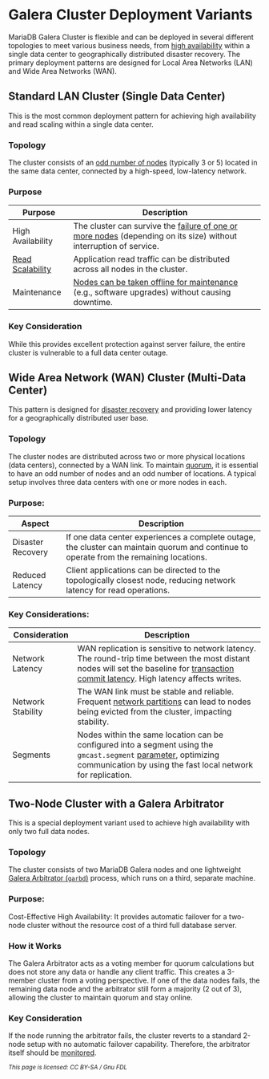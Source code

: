 # Galera Cluster Deployment Variants

MariaDB Galera Cluster is flexible and can be deployed in several different topologies to meet various business needs, from [high availability](../high-availability/understanding-quorum-monitoring-and-recovery.md) within a single data center to geographically distributed disaster recovery. The primary deployment patterns are designed for Local Area Networks (LAN) and Wide Area Networks (WAN).

## Standard LAN Cluster (Single Data Center)

This is the most common deployment pattern for achieving high availability and read scaling within a single data center.

### Topology

The cluster consists of an [odd number of nodes](../high-availability/understanding-quorum-monitoring-and-recovery.md#quorum-calculation) (typically 3 or 5) located in the same data center, connected by a high-speed, low-latency network.

### Purpose

| Purpose                                                                                                                              | Description                                                                                                                                                                                                             |
| ------------------------------------------------------------------------------------------------------------------------------------ | ----------------------------------------------------------------------------------------------------------------------------------------------------------------------------------------------------------------------- |
| High Availability                                                                                                                    | The cluster can survive the [failure of one or more nodes](../high-availability/recovering-a-primary-component.md#recovering-a-single-failed-node) (depending on its size) without interruption of service.             |
| [Read Scalability](../high-availability/load-balancing/load-balancing-in-mariadb-galera-cluster.md#read-write-splitting-recommended) | Application read traffic can be distributed across all nodes in the cluster.                                                                                                                                            |
| Maintenance                                                                                                                          | [Nodes can be taken offline for maintenance ](../high-availability/state-snapshot-transfers-ssts-in-galera-cluster/introduction-to-state-snapshot-transfers-ssts.md)(e.g., software upgrades) without causing downtime. |

### Key Consideration

While this provides excellent protection against server failure, the entire cluster is vulnerable to a full data center outage.

## Wide Area Network (WAN) Cluster (Multi-Data Center)

This pattern is designed for [disaster recovery](../high-availability/using-mariadb-replication-with-mariadb-galera-cluster/overview-of-hybrid-replication.md#common-use-cases) and providing lower latency for a geographically distributed user base.

### Topology

The cluster nodes are distributed across two or more physical locations (data centers), connected by a WAN link. To maintain [quorum](../high-availability/understanding-quorum-monitoring-and-recovery.md), it is essential to have an odd number of nodes and an odd number of locations. A typical setup involves three data centers with one or more nodes in each.

### Purpose:

| Aspect            | Description                                                                                                                             |
| ----------------- | --------------------------------------------------------------------------------------------------------------------------------------- |
| Disaster Recovery | If one data center experiences a complete outage, the cluster can maintain quorum and continue to operate from the remaining locations. |
| Reduced Latency   | Client applications can be directed to the topologically closest node, reducing network latency for read operations.                    |

### Key Considerations:

| Consideration     | Description                                                                                                                                                                                                                                                                               |
| ----------------- | ----------------------------------------------------------------------------------------------------------------------------------------------------------------------------------------------------------------------------------------------------------------------------------------- |
| Network Latency   | WAN replication is sensitive to network latency. The round-trip time between the most distant nodes will set the baseline for [transaction commit latency](../galera-management/performance-tuning/flow-control-in-galera-cluster.md#flow-control-sequence). High latency affects writes. |
| Network Stability | The WAN link must be stable and reliable. Frequent [network partitions](../high-availability/understanding-quorum-monitoring-and-recovery.md#understanding-and-recovering-from-a-split-brain) can lead to nodes being evicted from the cluster, impacting stability.                      |
| Segments          | Nodes within the same location can be configured into a segment using the `gmcast.segment` [parameter](../galera-management/configuration/configuring-mariadb-galera-cluster.md#network-ports), optimizing communication by using the fast local network for replication.                 |

## Two-Node Cluster with a Galera Arbitrator

This is a special deployment variant used to achieve high availability with only two full data nodes.

### Topology

The cluster consists of two MariaDB Galera nodes and one lightweight [Galera Arbitrator (`garbd`)](../high-availability/understanding-quorum-monitoring-and-recovery.md#the-galera-arbitrator-garbd) process, which runs on a third, separate machine.

### Purpose:

Cost-Effective High Availability: It provides automatic failover for a two-node cluster without the resource cost of a third full database server.

### How it Works

The Galera Arbitrator acts as a voting member for quorum calculations but does not store any data or handle any client traffic. This creates a 3-member cluster from a voting perspective. If one of the data nodes fails, the remaining data node and the arbitrator still form a majority (2 out of 3), allowing the cluster to maintain quorum and stay online.

### Key Consideration

If the node running the arbitrator fails, the cluster reverts to a standard 2-node setup with no automatic failover capability. Therefore, the arbitrator itself should be [monitored](../high-availability/monitoring-mariadb-galera-cluster.md).

<sub>_This page is licensed: CC BY-SA / Gnu FDL_</sub>
